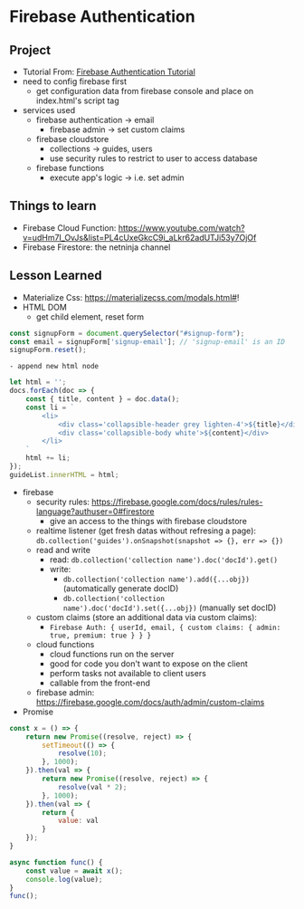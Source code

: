# Firebase Authentication

## Project
- Tutorial From: [Firebase Authentication Tutorial](https://www.youtube.com/watch?v=aN1LnNq4z54&list=PL4cUxeGkcC9jUPIes_B8vRjn1_GaplOPQ&index=1)
- need to config firebase first
	- get configuration data from firebase console and place on index.html's script tag
- services used
	- firebase authentication -> email
		- firebase admin -> set custom claims
	- firebase cloudstore
		- collections -> guides, users
		- use security rules to restrict to user to access database
	- firebase functions
		- execute app's logic -> i.e. set admin

## Things to learn
- Firebase Cloud Function: https://www.youtube.com/watch?v=udHm7I_OvJs&list=PL4cUxeGkcC9i_aLkr62adUTJi53y7OjOf
- Firebase Firestore: the netninja channel

## Lesson Learned
- Materialize Css: https://materializecss.com/modals.html#!
- HTML DOM
	- get child element, reset form
```JavaScript
const signupForm = document.querySelector("#signup-form");
const email = signupForm['signup-email']; // 'signup-email' is an ID
signupForm.reset();
```

	- append new html node
```JavaScript
let html = '';
docs.forEach(doc => {
	const { title, content } = doc.data();
	const li = `
		<li>
			<div class='collapsible-header grey lighten-4'>${title}</div>
			<div class='collapsible-body white'>${content}</div>
		</li>
	`
	html += li;
});
guideList.innerHTML = html;
```
- firebase 
	- security rules: https://firebase.google.com/docs/rules/rules-language?authuser=0#firestore
		- give an access to the things with firebase cloudstore
	- realtime listener (get fresh datas without refresing a page): `db.collection('guides').onSnapshot(snapshot => {}, err => {})`
	- read and write
		- read: `db.collection('collection name').doc('docId').get()`
		- write:
			- `db.collection('collection name').add({...obj})` (automatically generate docID)
			- `db.collection('collection name').doc('docId').set({...obj})` (manually set docID)
	- custom claims (store an additional data via custom claims):
		- `Firebase Auth: { userId, email, { custom claims: { admin: true, premium: true } } }`
	- cloud functions
		- cloud functions run on the server
		- good for code you don't want to expose on the client
		- perform tasks not available to client users
		- callable from the front-end
	- firebase admin: https://firebase.google.com/docs/auth/admin/custom-claims
- Promise
```JavaScript
const x = () => {
	return new Promise((resolve, reject) => {
		setTimeout(() => {
			resolve(10);
		}, 1000);
	}).then(val => {
		return new Promise((resolve, reject) => {
			resolve(val * 2);
		}, 1000);
	}).then(val => {
		return {
			value: val
		}
	});
}

async function func() {
	const value = await x();
	console.log(value);
}
func();
```